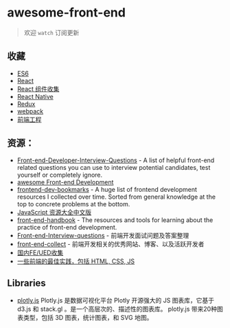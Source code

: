# awesome-front-end

> 欢迎 `watch` 订阅更新

## 收藏

* [ES6](https://github.com/luqin/awesome-front-end/issues/24)
* [React](https://github.com/luqin/awesome-front-end/issues/19)
* [React 组件收集](https://github.com/luqin/awesome-front-end/issues/42)
* [React Native](https://github.com/luqin/awesome-front-end/issues/20)
* [Redux](https://github.com/luqin/awesome-front-end/issues/29)
* [webpack](https://github.com/luqin/awesome-front-end/issues/46)
* [前端工程](https://github.com/luqin/awesome-front-end/issues/45)

## 资源：

* [Front-end-Developer-Interview-Questions](https://github.com/h5bp/Front-end-Developer-Interview-Questions) - A list of helpful front-end related questions you can use to interview potential candidates, test yourself or completely ignore.
* [awesome Front-end Development](https://github.com/sindresorhus/awesome#front-end-development)
* [frontend-dev-bookmarks](https://github.com/dypsilon/frontend-dev-bookmarks) - A huge list of frontend development resources I collected over time. Sorted from general knowledge at the top to concrete problems at the bottom.
* [JavaScript 资源大全中文版](https://github.com/jobbole/awesome-javascript-cn)
* [front-end-handbook](https://github.com/FrontendMasters/front-end-handbook) - The resources and tools for learning about the practice of front-end development.
* [Front-end-Interview-questions](https://github.com/hawx1993/Front-end-Interview-questions) - 前端开发面试问题及答案整理
* [front-end-collect](https://github.com/foru17/front-end-collect) - 前端开发相关的优秀网站、博客、以及活跃开发者
* [国内FE/UED收集](https://github.com/luqin/awesome-front-end/issues/27)
* [一些前端的最佳实践，包括 HTML, CSS, JS](https://github.com/dyygtfx/front-end-best-practices)

## Libraries

- [plotly.js](https://github.com/plotly/plotly.js) Plotly.js 是数据可视化平台 Plotly 开源强大的 JS 图表库，它基于 d3.js 和 stack.gl 。是一个高层次的、描述性的图表库。 plotly.js 带来20种图表类型，包括 3D 图表，统计图表，和 SVG 地图。
